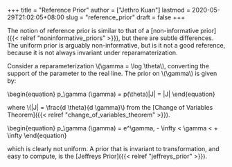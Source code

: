 +++
title = "Reference Prior"
author = ["Jethro Kuan"]
lastmod = 2020-05-29T21:02:05+08:00
slug = "reference_prior"
draft = false
+++

The notion of reference prior is similar to that of a [non-informative
prior]({{< relref "noninformative_priors" >}}), but there are subtle differences. The uniform prior is arguably
non-informative, but is it not a good reference, because it is not
always invariant under reparamaterization.

Consider a reparameterization \\(\gamma = \log \theta\\), converting the
support of the parameter to the real line. The prior on \\(\gamma\\) is
given by:

\begin{equation}
p\_\gamma (\gamma) = p(\theta)|J| = |J|
\end{equation}

where \\(|J| = \frac{d \theta}{d \gamma}\\) from the [Change of Variables Theorem]({{< relref "change_of_variables_theorem" >}}).

\begin{equation}
p\_\gamma (\gamma) = e^\gamma, - \infty < \gamma < + \infty
\end{equation}

which is clearly not uniform. A prior that is invariant to
transformation, and easy to compute, is the [Jeffreys Prior]({{< relref "jeffreys_prior" >}}).
